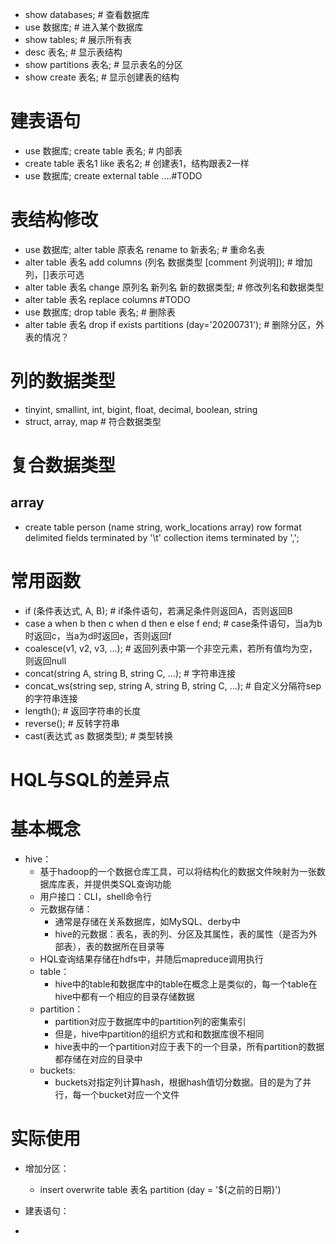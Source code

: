 * show databases; # 查看数据库
* use 数据库; # 进入某个数据库
* show tables; # 展示所有表
* desc 表名; # 显示表结构
* show partitions 表名; # 显示表名的分区
* show create 表名; # 显示创建表的结构

# 建表语句
* use 数据库; create table 表名; # 内部表
* create table 表名1 like 表名2; # 创建表1，结构跟表2一样
* use 数据库; create external table ....#TODO

# 表结构修改
* use 数据库; alter table 原表名 rename to 新表名; # 重命名表
* alter table 表名 add columns (列名 数据类型 [comment 列说明]); # 增加列，[]表示可选
* alter table 表名 change 原列名 新列名 新的数据类型; # 修改列名和数据类型
* alter table 表名 replace columns #TODO
* use 数据库; drop table 表名; # 删除表
* alter table 表名 drop if exists partitions (day='20200731'); # 删除分区，外表的情况？

# 列的数据类型
* tinyint, smallint, int, bigint, float, decimal, boolean, string
* struct, array, map # 符合数据类型

# 复合数据类型
## array
* create table person (name string, work_locations array<string>)
  row format delimited
  fields terminated by '\t'
  collection items terminated by ',';

# 常用函数
* if (条件表达式, A, B); # if条件语句，若满足条件则返回A，否则返回B
* case a when b then c when d then e else f end; # case条件语句，当a为b时返回c，当a为d时返回e，否则返回f
* coalesce(v1, v2, v3, ...); # 返回列表中第一个非空元素，若所有值均为空，则返回null
* concat(string A, string B, string C, ...); # 字符串连接
* concat_ws(string sep, string A, string B, string C, ...); # 自定义分隔符sep的字符串连接
* length(); # 返回字符串的长度
* reverse(); # 反转字符串
* cast(表达式 as 数据类型); # 类型转换

# HQL与SQL的差异点

# 基本概念
* hive：
  * 基于hadoop的一个数据仓库工具，可以将结构化的数据文件映射为一张数据库库表，并提供类SQL查询功能
  * 用户接口：CLI，shell命令行
  * 元数据存储：
    * 通常是存储在关系数据库，如MySQL、derby中
    * hive的元数据：表名，表的列、分区及其属性，表的属性（是否为外部表），表的数据所在目录等
  * HQL查询结果存储在hdfs中，并随后mapreduce调用执行
  * table：
    * hive中的table和数据库中的table在概念上是类似的，每一个table在hive中都有一个相应的目录存储数据
  * partition：
    * partition对应于数据库中的partition列的密集索引
    * 但是，hive中partition的组织方式和和数据库很不相同
    * hive表中的一个partition对应于表下的一个目录，所有partition的数据都存储在对应的目录中
  * buckets:
    * buckets对指定列计算hash，根据hash值切分数据。目的是为了并行，每一个bucket对应一个文件

# 实际使用
* 增加分区：
  * insert overwrite table 表名 partition (day = '${之前的日期}')
* 建表语句：

* 


